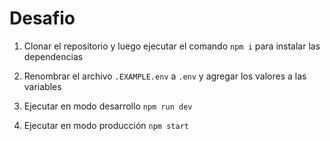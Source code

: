 # Desafio

1. Clonar el repositorio y luego ejecutar el comando ```npm i``` para instalar las dependencias

2. Renombrar el archivo ```.EXAMPLE.env``` a ```.env``` y agregar los valores a las variables

3. Ejecutar en modo desarrollo ```npm run dev```
3. Ejecutar en modo producción ```npm start```